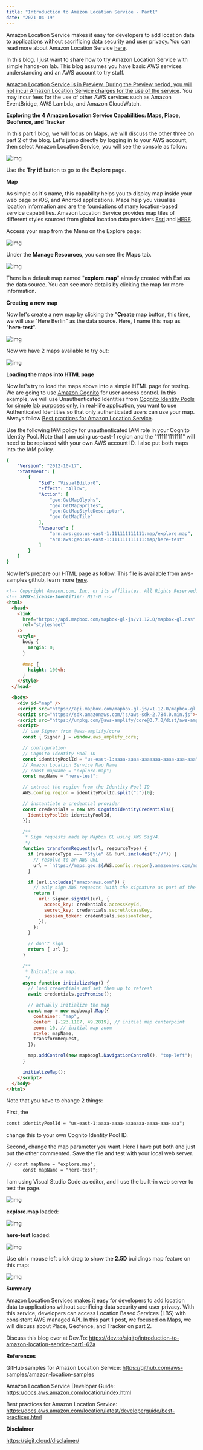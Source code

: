 ```yaml
---
title: "Introduction to Amazon Location Service - Part1"
date: "2021-04-19"
---
```


Amazon Location Service makes it easy for developers to add location data to applications without sacrificing data security and user privacy. You can read more about Amazon Location Service [here](https://aws.amazon.com/location/). 

In this blog, I just want to share how to try Amazon Location Service with simple hands-on lab. This blog assumes you have basic AWS services understanding and an AWS account to try stuff. 

[Amazon Location Service is in Preview. During the Preview period, you will not incur Amazon Location Service charges for the use of the service](https://aws.amazon.com/location/pricing/). You may incur fees for the use of other AWS services such as Amazon EventBridge, AWS Lambda, and Amazon CloudWatch.

**Exploring the 4 Amazon Location Service Capabilities: Maps, Place, Geofence, and Tracker**

In this part 1 blog, we will focus on Maps, we will discuss the other three on part 2 of the blog. Let's jump directly by logging in to your AWS account, then select Amazon Location Service, you will see the console as follow:

![img](images/als-console.png)

Use the **Try it!** button to go to the **Explore** page.

**Map**

As simple as it's name, this capability helps you to display map inside your web page or iOS, and Android applications. Maps help you visualize location information and are the foundations of many location-based service capabilities. Amazon Location Service provides map tiles of different styles sourced from global location data providers [Esri](https://aws.amazon.com/location/data-providers/esri/) and [HERE](https://aws.amazon.com/location/data-providers/here-technologies/). 

Access your map from the Menu on the Explore page:

![img](images/menu-explore.png)

Under the **Manage Resources**, you can see the **Maps** tab.

![img](images/manage-resources.png)

There is a default map named "**explore.map**" already created with Esri as the data source. You can see more details by clicking the map for more information.

**Creating a new map**

Now let's create a new map by clicking the "**Create map** button, this time, we will use "Here Berlin" as the data source. Here, I name this map as "**here-test**". 

![img](images/here-berlin.png)

Now we have 2 maps available to try out:

![img](images/2-maps.png)

**Loading the maps into HTML page**

Now let's try to load the maps above into a simple HTML page for testing. We are going to use [Amazon Cognito](https://aws.amazon.com/cognito/) for user access control. In this example, we will use Unauthenticated Identities from [Cognito Identity Pools](https://docs.aws.amazon.com/cognito/latest/developerguide/identity-pools.html) for [simple lab purposes only](https://docs.aws.amazon.com/location/latest/developerguide/tutorial-mapbox-identity-pool.html), in real-life application, you want to use Authenticated Identities so that only authenticated users can use your map. Always follow [Best practices for Amazon Location Service](https://docs.aws.amazon.com/location/latest/developerguide/best-practices.html).

Use the following IAM policy for unauthenticated IAM role in your Cognito Identity Pool. Note that I am using us-east-1 region and the "111111111111" will need to be replaced with your own AWS account ID. I also put both maps into the IAM policy. 

```yaml
{
    "Version": "2012-10-17",
    "Statement": [
        {
            "Sid": "VisualEditor0",
            "Effect": "Allow",
            "Action": [
                "geo:GetMapGlyphs",
                "geo:GetMapSprites",
                "geo:GetMapStyleDescriptor",
                "geo:GetMapTile"
            ],
            "Resource": [
                "arn:aws:geo:us-east-1:111111111111:map/explore.map",
                "arn:aws:geo:us-east-1:111111111111:map/here-test"
            ]
        }
    ]
}
```

Now let's prepare our HTML page as follow. This file is available from aws-samples github, learn more [here](https://github.com/aws-samples/amazon-location-samples/tree/main/mapbox-gl-js). 

```html
<!-- Copyright Amazon.com, Inc. or its affiliates. All Rights Reserved. -->
<!-- SPDX-License-Identifier: MIT-0 -->
<html>
  <head>
    <link
      href="https://api.mapbox.com/mapbox-gl-js/v1.12.0/mapbox-gl.css"
      rel="stylesheet"
    />
    <style>
      body {
        margin: 0;
      }

      #map {
        height: 100vh;
      }
    </style>
  </head>

  <body>
    <div id="map" />
    <script src="https://api.mapbox.com/mapbox-gl-js/v1.12.0/mapbox-gl.js"></script>
    <script src="https://sdk.amazonaws.com/js/aws-sdk-2.784.0.min.js"></script>
    <script src="https://unpkg.com/@aws-amplify/core@3.7.0/dist/aws-amplify-core.min.js"></script>
    <script>
      // use Signer from @aws-amplify/core
      const { Signer } = window.aws_amplify_core;

      // configuration
      // Cognito Identity Pool ID
      const identityPoolId = "us-east-1:aaaa-aaaa-aaaaaaa-aaaa-aaa-aaa";
      // Amazon Location Service Map Name
      // const mapName = "explore.map";
      const mapName = "here-test";

      // extract the region from the Identity Pool ID
      AWS.config.region = identityPoolId.split(":")[0];

      // instantiate a credential provider
      const credentials = new AWS.CognitoIdentityCredentials({
        IdentityPoolId: identityPoolId,
      });

      /**
       * Sign requests made by Mapbox GL using AWS SigV4.
       */
      function transformRequest(url, resourceType) {
        if (resourceType === "Style" && !url.includes("://")) {
          // resolve to an AWS URL
          url = `https://maps.geo.${AWS.config.region}.amazonaws.com/maps/v0/maps/${url}/style-descriptor`;
        }

        if (url.includes("amazonaws.com")) {
          // only sign AWS requests (with the signature as part of the query string)
          return {
            url: Signer.signUrl(url, {
              access_key: credentials.accessKeyId,
              secret_key: credentials.secretAccessKey,
              session_token: credentials.sessionToken,
            }),
          };
        }

        // don't sign
        return { url };
      }

      /**
       * Initialize a map.
       */
      async function initializeMap() {
        // load credentials and set them up to refresh
        await credentials.getPromise();

        // actually initialize the map
        const map = new mapboxgl.Map({
          container: "map",
          center: [-123.1187, 49.2819], // initial map centerpoint
          zoom: 10, // initial map zoom
          style: mapName,
          transformRequest,
        });

        map.addControl(new mapboxgl.NavigationControl(), "top-left");
      }

      initializeMap();
    </script>
  </body>
</html>
```

Note that you have to change 2 things:

First, the 

```html
const identityPoolId = "us-east-1:aaaa-aaaa-aaaaaaa-aaaa-aaa-aaa";
```

change this to your own Cognito Identity Pool ID. 

Second, change the map parameter you want. Here I have put both and just put the other commented. Save the file and test with your local web server. 

```html
// const mapName = "explore.map";
      const mapName = "here-test";
```

I am using Visual Studio Code as editor, and I use the built-in web server to test the page.

![img](images/vscode-test.png)

**explore.map** loaded:

![img](images/esri.png)

**here-test** loaded:

![img](images/here1.png)

Use ctrl+ mouse left click drag to show the **2.5D** buildings map feature on this map:

![img](images/here2.png)



**Summary**

Amazon Location Services makes it easy for developers to add location data to applications without sacrificing data security and user privacy. With this service, developers can access Location Based Services (LBS) with consistent AWS managed API. In this part 1 post, we focused on Maps, we will discuss about Place, Geofence, and Tracker on part 2. 

Discuss this blog over at Dev.To: https://dev.to/sigitp/introduction-to-amazon-location-service-part1-62a 

**References**

GitHub samples for Amazon Location Service: https://github.com/aws-samples/amazon-location-samples 

Amazon Location Service Developer Guide: https://docs.aws.amazon.com/location/index.html

Best practices for Amazon Location Service: https://docs.aws.amazon.com/location/latest/developerguide/best-practices.html 

**Disclaimer**

https://sigit.cloud/disclaimer/

